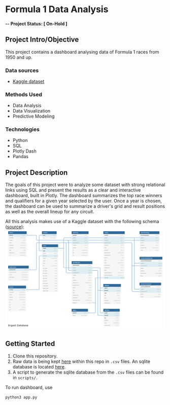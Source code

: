 # Formula 1 Data Analysis

#### -- Project Status: [ On-Hold ]

## Project Intro/Objective
This project contains a dashboard analysing data of Formula 1 races from 1950 and up.

<!--
### Collaborators
|Name     |  Github Page   |  Personal Website  |
|---------|-----------------|--------------------|
|Nicolas Chagnet | [NicolasChagnet](https://github.com/NicolasChagnet)| [nicolaschagnet.github.io](https://nicolaschagnet.github.io)  | -->

### Data sources

* [Kaggle dataset](https://www.kaggle.com/datasets/rohanrao/formula-1-world-championship-1950-2020)

### Methods Used
* Data Analysis
* Data Visualization
* Predictive Modeling

### Technologies
* Python
* SQL
* Plotly Dash
* Pandas

## Project Description
The goals of this project were to analyze some dataset with strong relational links using SQL and present the results as a clear and interactive dashboard, built in Plotly. The dashboard summarizes the top race winners and qualifiers for a given year selected by the user. Once a year is chosen, the dashboard can be used to summarize a driver's grid and result positions as well as the overall lineup for any circuit.

All this analysis makes use of a Kaggle dataset with the following schema ([source](http://ergast.com/images/ergast_db.png)):
![Schema SQL](figs/schema.png)


## Getting Started

1. Clone this repository.
2. Raw data is being kept [here](data/raw) within this repo in `.csv` files. An sqlite database is located [here](data/final).
3. A script to generate the sqlite database from the `.csv` files can be found in `scripts/`.

To run dashboard, use
```bash
python3 app.py
```


<!-- ## Featured Notebooks/Analysis/Deliverables
* [Notebook/Markdown/Slide Deck Title](#)
* [Notebook/Markdown/Slide DeckTitle](#)
* [Blog Post](#) -->
